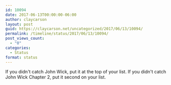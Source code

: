 ```yaml
---
id: 10094
date: 2017-06-13T00:00:00-06:00
author: claycarson
layout: post
guid: https://claycarson.net/uncategorized/2017/06/13/10094/
permalink: /timeline/status/2017/06/13/10094/
post_views_count:
  - "0"
categories:
  - Status
format: status
---
```

If you didn't catch John Wick, put it at the top of your list. If you didn't catch John Wick Chapter 2, put it second on your list.
